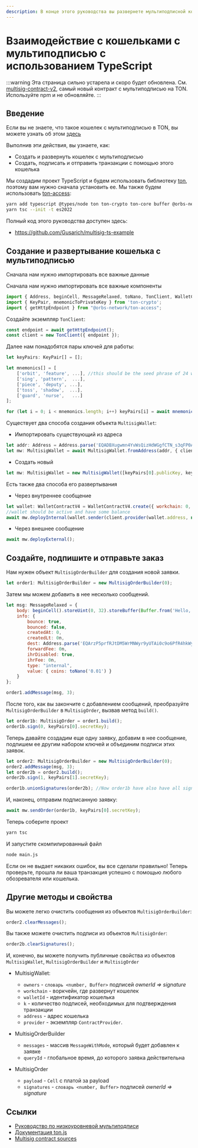 ```yaml
---
description: В конце этого руководства вы развернете мультиподписной кошелек и отправите несколько транзакций с помощью библиотеки ton
---
```


# Взаимодействие с кошельками с мультиподписью с использованием TypeScript

:::warning
Эта страница сильно устарела и скоро будет обновлена.
См. [multisig-contract-v2](https://github.com/ton-blockchain/multisig-contract-v2), самый новый контракт с мультиподписью на TON.
Используйте npm и не обновляйте.
:::

## Введение

Если вы не знаете, что такое кошелек с мультиподписью в TON, вы можете узнать об этом [здесь](/v3/guidelines/smart-contracts/howto/multisig)

Выполнив эти действия, вы узнаете, как:

- Создать и развернуть кошелек с мультиподписью
- Создать, подписать и отправить транзакции с помощью этого кошелька

Мы создадим проект TypeScript и будем использовать библиотеку [ton](https://www.npmjs.com/package/ton), поэтому вам нужно сначала установить ее. Мы также будем использовать [ton-access](https://www.orbs.com/ton-access/):

```bash
yarn add typescript @types/node ton ton-crypto ton-core buffer @orbs-network/ton-access
yarn tsc --init -t es2022
```

Полный код этого руководства доступен здесь:

- https://github.com/Gusarich/multisig-ts-example

## Создание и развертывание кошелька с мультиподписью

Сначала нам нужно импортировать все важные данные

Сначала нам нужно импортировать все важные компоненты

```js
import { Address, beginCell, MessageRelaxed, toNano, TonClient, WalletContractV4, MultisigWallet, MultisigOrder, MultisigOrderBuilder } from "ton";
import { KeyPair, mnemonicToPrivateKey } from 'ton-crypto';
import { getHttpEndpoint } from "@orbs-network/ton-access";
```

Создайте экземпляр `TonClient`:

```js
const endpoint = await getHttpEndpoint();
const client = new TonClient({ endpoint });
```

Далее нам понадобятся пары ключей для работы:

```js
let keyPairs: KeyPair[] = [];

let mnemonics[] = [
    ['orbit', 'feature', ...], //this should be the seed phrase of 24 words
    ['sing', 'pattern',  ...],
    ['piece', 'deputy', ...],
    ['toss', 'shadow',  ...],
    ['guard', 'nurse',   ...]
];

for (let i = 0; i < mnemonics.length; i++) keyPairs[i] = await mnemonicToPrivateKey(mnemonics[i]);
```

Существует два способа создания объекта `MultisigWallet`:

- Импортировать существующий из адреса

```js
let addr: Address = Address.parse('EQADBXugwmn4YvWsQizHdWGgfCTN_s3qFP0Ae0pzkU-jwzoE');
let mw: MultisigWallet = await MultisigWallet.fromAddress(addr, { client });
```

- Создать новый

```js
let mw: MultisigWallet = new MultisigWallet([keyPairs[0].publicKey, keyPairs[1].publicKey], 0, 0, 1, { client });
```

Есть также два способа его развертывания

- Через внутреннее сообщение

```js
let wallet: WalletContractV4 = WalletContractV4.create({ workchain: 0, publicKey: keyPairs[4].publicKey });
//wallet should be active and have some balance
await mw.deployInternal(wallet.sender(client.provider(wallet.address, null), keyPairs[4].secretKey), toNano('0.05'));
```

- Через внешнее сообщение

```js
await mw.deployExternal();
```

## Создайте, подпишите и отправьте заказ

Нам нужен объект `MultisigOrderBuilder` для создания новой заявки.

```js
let order1: MultisigOrderBuilder = new MultisigOrderBuilder(0);
```

Затем мы можем добавить в нее несколько сообщений.

```js
let msg: MessageRelaxed = {
    body: beginCell().storeUint(0, 32).storeBuffer(Buffer.from('Hello, world!')).endCell(),
    info: {
        bounce: true,
        bounced: false,
        createdAt: 0,
        createdLt: 0n,
        dest: Address.parse('EQArzP5prfRJtDM5WrMNWyr9yUTAi0c9o6PfR4hkWy9UQXHx'),
        forwardFee: 0n,
        ihrDisabled: true,
        ihrFee: 0n,
        type: "internal",
        value: { coins: toNano('0.01') }
    }
};

order1.addMessage(msg, 3);
```

После того, как вы закончите с добавлением сообщений, преобразуйте `MultisigOrderBuilder` в `MultisigOrder`, вызвав метод `build()`.

```js
let order1b: MultisigOrder = order1.build();
order1b.sign(0, keyPairs[0].secretKey);
```

Теперь давайте создадим еще одну заявку, добавим в нее сообщение, подпишем ее другим набором ключей и объединим подписи этих заявок.

```js
let order2: MultisigOrderBuilder = new MultisigOrderBuilder(0);
order2.addMessage(msg, 3);
let order2b = order2.build();
order2b.sign(1, keyPairs[1].secretKey);

order1b.unionSignatures(order2b); //Now order1b have also have all signatures from order2b
```

И, наконец, отправим подписанную заявку:

```js
await mw.sendOrder(order1b, keyPairs[0].secretKey);
```

Теперь соберите проект

```bash
yarn tsc
```

И запустите скомпилированный файл

```bash
node main.js
```

Если он не выдает никаких ошибок, вы все сделали правильно! Теперь проверьте, прошла ли ваша транзакция успешно с помощью любого обозревателя или кошелька.

## Другие методы и свойства

Вы можете легко очистить сообщения из объектов `MultisigOrderBuilder`:

```js
order2.clearMessages();
```

Вы также можете очистить подписи из объектов `MultisigOrder`:

```js
order2b.clearSignatures();
```

И, конечно, вы можете получить публичные свойства из объектов `MultisigWallet`, `MultisigOrderBuilder` и `MultisigOrder`

- MultisigWallet:
  - `owners` - `словарь <number, Buffer>` подписей *ownerId => signature*
  - `workchain` - воркчейн, где развернут кошелек
  - `walletId` - идентификатор кошелька
  - `k` - количество подписей, необходимых для подтверждения транзакции
  - `address` - адрес кошелька
  - `provider` - экземпляр `ContractProvider`.

- MultisigOrderBuilder
  - `messages` - массив `MessageWithMode`, который будет добавлен к заявке
  - `queryId` - глобальное время, до которого заявка действительна

- MultisigOrder
  - `payload` - `Cell` с платой за payload
  - `signatures` - `словарь <number, Buffer>` подписей *ownerId => signature*

## Ссылки

- [Руководство по низкоуровневой мультиподписи](/v3/guidelines/smart-contracts/howto/multisig)
- [Документация ton.js](https://ton-community.github.io/ton/)
- [Multisig contract sources](https://github.com/ton-blockchain/multisig-contract)
